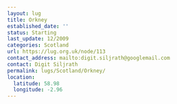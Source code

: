 ```yaml
---
layout: lug
title: Orkney
established_date: ''
status: Starting
last_update: 12/2009
categories: Scotland
url: https://lug.org.uk/node/113
contact_address: mailto:digit.siljrath@googlemail.com
contact: Digit Siljrath
permalink: lugs/Scotland/Orkney/
location:
  latitude: 58.98
  longitude: -2.96
---
```


